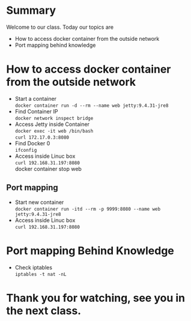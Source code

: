# Summary 
Welcome to our class. Today our topics are
- How to access docker container from the outside network
- Port mapping behind knowledge
# How to access docker container from the outside network

   - Start a  container  
    `docker container run -d --rm --name web jetty:9.4.31-jre8`  
   - Find Container IP    
        `docker network inspect bridge`
   - Access Jetty inside Container  
        `docker exec -it web /bin/bash`  
        `curl 172.17.0.3:8080`   
   - Find Docker 0  
        `ifconfig`        
   - Access inside Linuc box      
       `curl 192.168.31.197:8080`  
   docker container stop web
   ##  Port mapping 
   - Start new container  
    `docker container run -itd --rm -p 9999:8080 --name web jetty:9.4.31-jre8`
- Access inside Linuc box      
       `curl 192.168.31.197:8080` 
# Port mapping Behind Knowledge 
- Check iptables  
            `iptables -t nat -nL`

   

# Thank you for watching, see you in the next class.